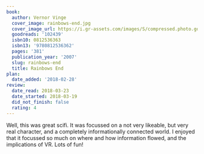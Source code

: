 ```yaml
---
book:
  author: Vernor Vinge
  cover_image: rainbows-end.jpg
  cover_image_url: https://i.gr-assets.com/images/S/compressed.photo.goodreads.com/books/1316729149l/102439._SX98_.jpg
  goodreads: '102439'
  isbn10: 0812536363
  isbn13: '9780812536362'
  pages: '381'
  publication_year: '2007'
  slug: rainbows-end
  title: Rainbows End
plan:
  date_added: '2018-02-28'
review:
  date_read: 2018-03-23
  date_started: 2018-03-19
  did_not_finish: false
  rating: 4
---
```


Well, this was great scifi. It was focussed on a not very likeable, but very real character, and a completely informationally connected world. I enjoyed that it focussed so much on where and how information flowed, and the implications of VR. Lots of fun!
